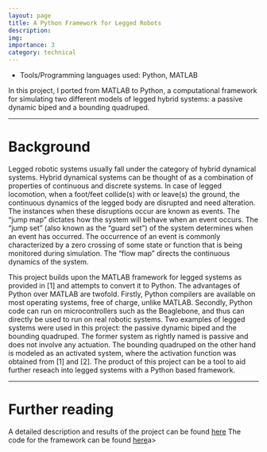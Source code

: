```yaml
---
layout: page
title: A Python Framework for Legged Robots
description: 
img:
importance: 3
category: technical
---
```


* Tools/Programming languages used: Python, MATLAB

In this project, I ported from MATLAB to Python, a computational framework for simulating two different models of legged hybrid systems: a passive dynamic biped and a bounding quadruped. 


<hr>

# Background 

Legged robotic systems usually fall under the category of hybrid dynamical systems. Hybrid dynamical systems can be thought of as a combination of properties of continuous and discrete
systems. In case of legged locomotion, when a foot/feet collide(s) with or leave(s) the ground, the continuous dynamics of the legged body are disrupted and need alteration. The instances when these disruptions occur are known as events.
The “jump map” dictates how the system will behave when an event occurs. The “jump set” (also known as the “guard set”) of the system determines when an event has occurred. The occurrence of an event is commonly characterized by a zero crossing of some state or function that is being monitored during simulation. The “flow map” directs the continuous dynamics of the system.

This project builds upon the MATLAB framework for legged systems as provided in [1] and attempts to convert it to Python. The advantages of Python over MATLAB are twofold.
Firstly, Python compilers are available on most operating systems, free of charge, unlike MATLAB. Secondly, Python code can run on microcontrollers such as the Beaglebone, and thus can directly be used to run on real robotic systems. Two
examples of legged systems were used in this project: the passive dynamic biped and the bounding quadruped. The former system as rightly named is passive and does not involve any actuation. The bounding quadruped on the other hand is
modeled as an activated system, where the activation function was obtained from [1] and [2]. The product of this project can be a tool to aid further reseach into legged systems with a Python based framework. 

<hr>

# Further reading

A detailed description and results of the project can be found <a href = "{{ site.baseurl }}/assets/pdf/546_Hybrid_System.pdf">here</a>
The code for the framework can be found <a href = "https://github.com/shruti-misra/Legged-Robots-Python">here</a>a>
